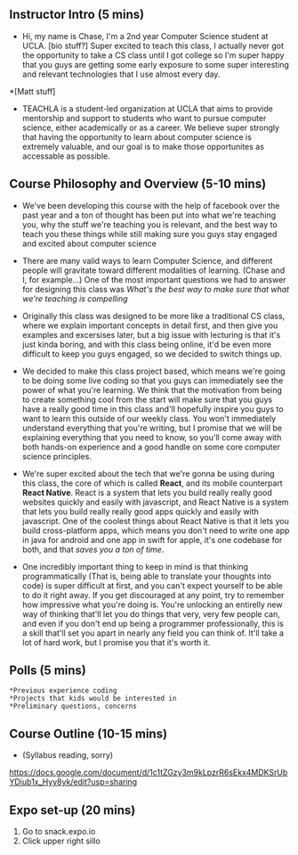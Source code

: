## Instructor Intro (5 mins)  

  * Hi, my name is Chase, I'm a 2nd year Computer Science student at UCLA. [bio stuff?]
  Super excited to teach this class, I actually never got the opportunity to take a CS class until I got college so I'm super happy that you guys are getting 
  some early exposure to some super interesting and relevant technologies that I use almost every day. 
  
  *[Matt stuff]
  
  * TEACHLA is a student-led organization at UCLA that aims to provide mentorship and support to students who want to pursue computer science, 
  either academically or as a career. We believe super strongly that having the opportunity to learn about computer science is extremely valuable, 
  and our goal is to make those opportunites as accessable as possible. 
 
  
## Course Philosophy and Overview (5-10 mins)
* We've been developing this course with the help of facebook over the past year and a ton of thought has been put into what we're teaching you, 
  why the stuff we're teaching you is relevant, and the best way to teach you these things while still making sure you guys stay engaged and excited about computer science
  
 * There are many valid ways to learn Computer Science, and different people will gravitate toward different modalities of learning. (Chase and I, for example...) 
 One of the most important questions we had to answer for designing this class was *What's the best way to make sure that what we're teaching is compelling*
  * Originally this class was designed to be more like a traditional CS class, where we explain important concepts in detail first, and then give you examples and excersises later,
  but a big issue with lecturing is that it's just kinda boring, and with this class being online, it'd be even more difficult to keep you guys engaged, so we decided to switch things up. 
  
  * We decided to make this class project based, which means we're going to be doing some live coding so that you guys can immediately see the power of what you're learning.
  We think that the motivation from being to create something cool from the start will make sure that you guys have a really good time in this class and'll hopefully inspire
  you guys to want to learn this outside of our weekly class. 
  You won't immediately understand everything that you're writing, but I promise that we will be explaining everything that you need to know, so you'll come away with both 
  hands-on experience and a good handle on some core computer science principles. 
  
  * We're super excited about the tech that we're gonna be using during this class, the core of which is called **React**, and its mobile counterpart **React Native**. React is 
  a system that lets you build really really good websites quickly and easily with javascript, and React Native is a system that lets you build really really good apps quickly and
  easily with javascript. One of the coolest things about React Native is that it lets you build cross-platform apps, which means you don't need to write one app in java for android
  and one app in swift for apple, it's one codebase for both, and that *saves you a ton of time*. 
  
  * One incredibly important thing to keep in mind is that thinking programmatically (That is, being able to translate your thoughts into code) is super difficult at first, 
  and you can't expect yourself to be able to do it right away. If you get discouraged at any point, try to remember how impressive what you're doing is. 
  You're unlocking an entirelly new way of thinking that'll let you do things that very, very few people can, and even if you don't end up being a programmer professionally, 
  this is a skill that'll set you apart in nearly any field you can think of. It'll take a lot of hard work, but I promise you that it's worth it.  
  
  ## Polls (5 mins) 
  
    *Previous experience coding 
    *Projects that kids would be interested in 
    *Preliminary questions, concerns
    
  ## Course Outline (10-15 mins) 
  
  * (Syllabus reading, sorry) 
  
  https://docs.google.com/document/d/1c1tZGzy3m9kLpzrR6sEkx4MDKSrUbYDiub1x_Hyy8yk/edit?usp=sharing
  
  ## Expo set-up (20 mins) 
  
  1. Go to snack.expo.io
  2. Click upper right sillo
  
  
